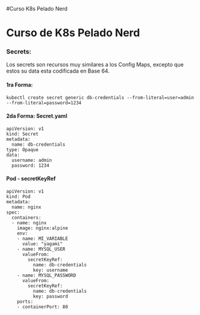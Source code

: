 #Curso K8s Pelado Nerd
# Curso de K8s Pelado Nerd

### Secrets: 
Los secrets son recursos muy similares a los Config Maps, excepto que estos su data esta codificada en Base 64.

#### 1ra Forma:
``
kubectl create secret generic db-credentials --from-literal=user=admin  --from-literal=password=1234
``

#### 2da Forma: Secret.yaml
```
apiVersion: v1
kind: Secret
metadata:
  name: db-credentials
type: Opaque
data:
  username: admin
  password: 1234
```
#### Pod - secretKeyRef
```
apiVersion: v1
kind: Pod
metadata:
  name: nginx
spec:
  containers:
  - name: nginx
    image: nginx:alpine
    env:
    - name: MI_VARIABLE
      value: "yagami"
    - name: MYSQL_USER
      valueFrom:
        secretKeyRef:
          name: db-credentials
          key: username
    - name: MYSQL_PASSWORD
      valueFrom:
        secretKeyRef:
          name: db-credentials
          key: password
    ports:
    - containerPort: 80
```
